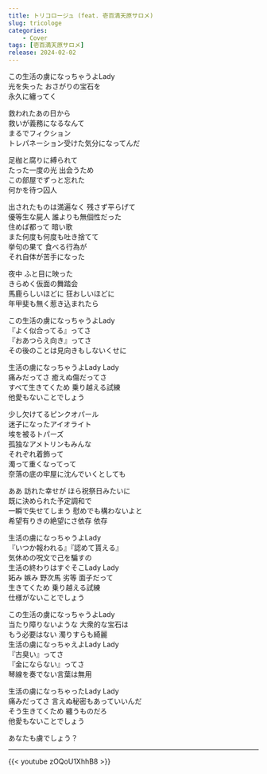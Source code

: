 ```yaml
---
title: トリコロージュ (feat. 壱百満天原サロメ)
slug: tricologe
categories:
    - Cover
tags: [壱百満天原サロメ]
release: 2024-02-02
---
```


この生活の虜になっちゃうよLady  
光を失った おさがりの宝石を  
永久に纏ってく  

救われたあの日から  
救いが義務になるなんて  
まるでフィクション  
トレパネーション受けた気分になってんだ  

足枷と腐りに縛られて  
たった一度の光 出会うため  
この部屋でずっと忘れた  
何かを待つ囚人  

出されたものは満遍なく 残さず平らげて  
優等生な屍人 誰よりも無個性だった  
住めば都って 暗い歌  
また何度も何度も吐き捨てて  
挙句の果て 食べる行為が  
それ自体が苦手になった  

夜中 ふと目に映った  
きらめく仮面の舞踏会  
馬鹿らしいほどに 狂おしいほどに  
年甲斐も無く惹き込まれたら  

この生活の虜になっちゃうよLady  
『よく似合ってる』ってさ  
『おあつらえ向き』ってさ  
その後のことは見向きもしないくせに  

生活の虜になっちゃうよLady Lady  
痛みだってさ 癒えぬ傷だってさ  
すべて生きてくため 乗り越える試練  
他愛もないことでしょう  

少し欠けてるピンクオパール  
迷子になったアイオライト  
埃を被るトパーズ  
孤独なアメトリンもみんな  
それぞれ着飾って  
濁って重くなってって  
奈落の底の牢屋に沈んでいくとしても  

ああ 訪れた幸せが ほら祝祭日みたいに  
既に決められた予定調和で  
一瞬で失せてしまう 慰めでも構わないよと  
希望有りきの絶望にさ依存 依存  

生活の虜になっちゃうよLady  
『いつか報われる』『認めて貰える』  
気休めの呪文で己を騙すの  
生活の終わりはすぐそこLady Lady  
妬み 嫉み 野次馬 劣等 面子だって  
生きてくため 乗り越える試練  
仕様がないことでしょう  

この生活の虜になっちゃうよLady  
当たり障りないような 大衆的な宝石は  
もう必要はない 濁りすらも綺麗  
生活の虜になっちゃえよLady Lady  
『古臭い』ってさ  
『金にならない』ってさ  
琴線を奏でない言葉は無用  

生活の虜になっちゃったLady Lady  
痛みだってさ 言えぬ秘密もあっていいんだ  
そう生きてくため 纏うものだろ  
他愛もないことでしょう  

あなたも虜でしょう？  

---

{{< youtube zOQoU1XhhB8 >}}